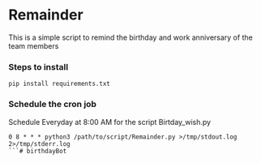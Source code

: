 # Remainder
This is a simple script to remind the birthday and work anniversary of the team members

### Steps to install

```
pip install requirements.txt
```

### Schedule the cron job 

Schedule Everyday at 8:00 AM for the script Birtday_wish.py

```
0 8 * * * python3 /path/to/script/Remainder.py >/tmp/stdout.log 2>/tmp/stderr.log
```# birthdayBot
